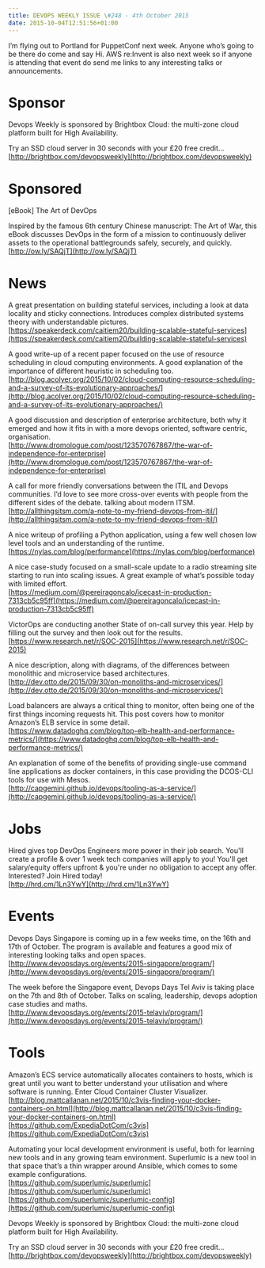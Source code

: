```yaml
---
title: DEVOPS WEEKLY ISSUE \#248 - 4th October 2015 
date: 2015-10-04T12:51:56+01:00
---
```


I’m flying out to Portland for PuppetConf next week. Anyone who’s going to be there do come and say Hi. AWS re:Invent is also next week so if anyone is attending that event do send me links to any interesting talks or announcements.


Sponsor
======

Devops Weekly is sponsored by Brightbox Cloud: the multi-zone cloud platform built for High Availability.

Try an SSD cloud server in 30 seconds with your £20 free credit…
<br>[http://brightbox.com/devopsweekly](http://brightbox.com/devopsweekly)


Sponsored
========

[eBook] The Art of DevOps

Inspired by the famous 6th century Chinese manuscript: The Art of War, this eBook discusses DevOps in the form of a mission to continuously deliver assets to the operational battlegrounds safely, securely, and quickly.
<br>[http://ow.ly/SAQjT](http://ow.ly/SAQjT)


News
====

A great presentation on building stateful services, including a look at data locality and sticky connections. Introduces complex distributed systems theory with understandable pictures.
<br>[https://speakerdeck.com/caitiem20/building-scalable-stateful-services](https://speakerdeck.com/caitiem20/building-scalable-stateful-services)


A good write-up of a recent paper focused on the use of resource scheduling in cloud computing environments. A good explanation of the importance of different heuristic in scheduling too.
<br>[http://blog.acolyer.org/2015/10/02/cloud-computing-resource-scheduling-and-a-survey-of-its-evolutionary-approaches/](http://blog.acolyer.org/2015/10/02/cloud-computing-resource-scheduling-and-a-survey-of-its-evolutionary-approaches/)


A good discussion and description of enterprise architecture, both why it emerged and how it fits in with a more devops oriented, software centric, organisation.
<br>[http://www.dromologue.com/post/123570767867/the-war-of-independence-for-enterprise](http://www.dromologue.com/post/123570767867/the-war-of-independence-for-enterprise)


A call for more friendly conversations between the ITIL and Devops communities. I’d love to see more cross-over events with people from the different sides of the debate. talking about modern ITSM.
<br>[http://allthingsitsm.com/a-note-to-my-friend-devops-from-itil/](http://allthingsitsm.com/a-note-to-my-friend-devops-from-itil/)


A nice writeup of profiling a Python application, using a few well chosen low level tools and an understanding of the runtime.
<br>[https://nylas.com/blog/performance](https://nylas.com/blog/performance)


A nice case-study focused on a small-scale update to a radio streaming site starting to run into scaling issues. A great example of what’s possible today with limited effort.
<br>[https://medium.com/@pereiragoncalo/icecast-in-production-7313cb5c95ff](https://medium.com/@pereiragoncalo/icecast-in-production-7313cb5c95ff)


VictorOps are conducting another State of on-call survey this year. Help by filling out the survey and then look out for the results.
<br>[https://www.research.net/r/SOC-2015](https://www.research.net/r/SOC-2015)


A nice description, along with diagrams, of the differences between monolithic and microservice based architectures.
<br>[http://dev.otto.de/2015/09/30/on-monoliths-and-microservices/](http://dev.otto.de/2015/09/30/on-monoliths-and-microservices/)


Load balancers are always a critical thing to monitor, often being one of the first things incoming requests hit. This post covers how to monitor Amazon’s ELB service in some detail.
<br>[https://www.datadoghq.com/blog/top-elb-health-and-performance-metrics/](https://www.datadoghq.com/blog/top-elb-health-and-performance-metrics/)


An explanation of some of the benefits of providing single-use command line applications as docker containers, in this case providing the DCOS-CLI tools for use with Mesos.
<br>[http://capgemini.github.io/devops/tooling-as-a-service/](http://capgemini.github.io/devops/tooling-as-a-service/)


Jobs
====

Hired gives top DevOps Engineers more power in their job search. You'll create a profile & over 1 week tech companies will apply to you! You'll get salary/equity offers upfront & you're under no obligation to accept any offer. Interested? Join Hired today!
<br>[http://hrd.cm/1Ln3YwY](http://hrd.cm/1Ln3YwY)


Events
======

Devops Days Singapore is coming up in a few weeks time, on the 16th and 17th of October. The program is available and features a good mix of interesting looking talks and open spaces.
<br>[http://www.devopsdays.org/events/2015-singapore/program/](http://www.devopsdays.org/events/2015-singapore/program/)


The week before the Singapore event, Devops Days Tel Aviv is taking place on the 7th and 8th of October. Talks on scaling, leadership, devops adoption case studies and maths.
<br>[http://www.devopsdays.org/events/2015-telaviv/program/](http://www.devopsdays.org/events/2015-telaviv/program/)



Tools
=====

Amazon’s ECS service automatically allocates containers to hosts, which is great until you want to better understand your utilisation and where software is running. Enter Cloud Container Cluster Visualizer.
<br>[http://blog.mattcallanan.net/2015/10/c3vis-finding-your-docker-containers-on.html](http://blog.mattcallanan.net/2015/10/c3vis-finding-your-docker-containers-on.html)
<br>[https://github.com/ExpediaDotCom/c3vis](https://github.com/ExpediaDotCom/c3vis)


Automating your local development environment is useful, both for learning new tools and in any growing team environment. Superlumic is a new tool in that space that’s a thin wrapper around Ansible, which comes to some example configurations.
<br>[https://github.com/superlumic/superlumic](https://github.com/superlumic/superlumic)
<br>[https://github.com/superlumic/superlumic-config](https://github.com/superlumic/superlumic-config)


Devops Weekly is sponsored by Brightbox Cloud: the multi-zone cloud platform built for High Availability.

Try an SSD cloud server in 30 seconds with your £20 free credit…
<br>[http://brightbox.com/devopsweekly](http://brightbox.com/devopsweekly)




